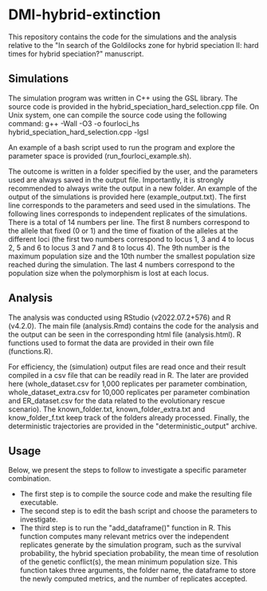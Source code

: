 # DMI-hybrid-extinction
This repository contains the code for the simulations and the analysis relative to the "In search of the Goldilocks zone for hybrid speciation II: hard times for hybrid speciation?" manuscript.
## Simulations

The simulation program was written in C++ using the GSL library. The source code is provided in the hybrid_speciation_hard_selection.cpp file. On Unix system, one can compile the source code using the following command: g++ -Wall -O3 -o fourloci_hs hybrid_speciation_hard_selection.cpp -lgsl

An example of a bash script used to run the program and explore the parameter space is provided (run_fourloci_example.sh).

The outcome is written in a folder specified by the user, and the parameters used are always saved in the output file. Importantly, it is strongly recommended to always write the output in a new folder. An example of the output of the simulations is provided here (example_output.txt). The first line corresponds to the parameters and seed used in the simulations. The following lines corresponds to independent replicates of the simulations. There is a total of 14 numbers per line. The first 8 numbers correspond to the allele that fixed (0 or 1) and the time of fixation of the alleles at the different loci (the first two numbers correspond to locus 1, 3 and 4 to locus 2, 5 and 6 to locus 3 and 7 and 8 to locus 4). The 9th number is the maximum population size and the 10th number the smallest population size reached during the simulation. The last 4 numbers correspond to the population size when the polymorphism is lost at each locus.

## Analysis

The analysis was conducted using RStudio (v2022.07.2+576) and R (v4.2.0). The main file (analysis.Rmd) contains the code for the analysis and the output can be seen in the corresponding html file (analysis.html). R functions used to format the data are provided in their own file (functions.R).

For efficiency, the (simulation) output files are read once and their result compiled in a csv file that can be readily read in R. The later are provided here (whole_dataset.csv for 1,000 replicates per parameter combination, whole_dataset_extra.csv for 10,000 replicates per parameter combination and ER_dataset.csv for the data related to the evolutionary rescue scenario). The known_folder.txt,  known_folder_extra.txt and know_folder_f.txt keep track of the folders already processed. Finally, the deterministic trajectories are provided in the "deterministic_output" archive.

## Usage

Below, we present the steps to follow to investigate a specific parameter combination.

  - The first step is to compile the source code and make the resulting file executable.
- The second step is to edit the bash script and choose the parameters to investigate.
-   The third step is to run the "add_dataframe()" function in R. This function computes many relevant metrics over the independent replicates generate by the simulation program, such as the survival probability, the hybrid speciation probability, the mean time of resolution of the genetic conflict(s), the mean minimum population size. This function takes three arguments, the folder name, the dataframe to store the newly computed metrics, and the number of replicates accepted.
